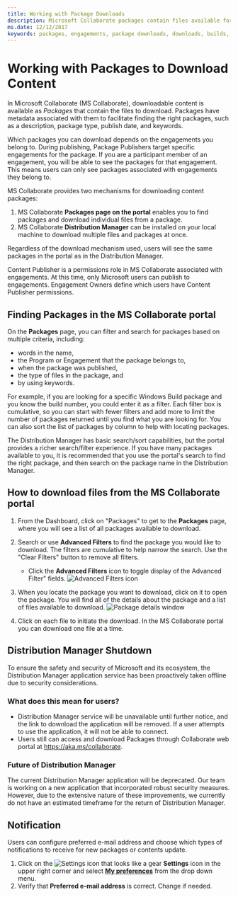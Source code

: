```yaml
---
title: Working with Package Downloads
description: Microsoft Collaborate packages contain files available for download and are associated with Engagements. A Distribution Manager is available to perform multi-file or bulk downloads.
ms.date: 12/12/2017
keywords: packages, engagements, package downloads, downloads, builds, Collaborate permissions, Microsoft Connect
---
```


# Working with Packages to Download Content

In Microsoft Collaborate (MS Collaborate), downloadable content is available as *Packages* that contain the files to download.  Packages have metadata associated with them to facilitate finding the right packages, such as a description, package type, publish date,  and keywords.   

Which packages you can download depends on the engagements you belong to.  During publishing, Package Publishers target specific engagements for the package. If you are a participant member of an engagement, you will be able to see the packages for that engagement.  This means users can only see packages associated with engagements they belong to.

MS Collaborate provides two mechanisms for downloading content packages:
1. MS Collaborate **Packages page on the portal** enables you to find packages and download individual files from a package. 
2. MS Collaborate **Distribution Manager** can be installed on your local machine to download multiple files and packages at once.

Regardless of the download mechanism used, users will see the same packages in the portal as in the Distribution Manager.

Content Publisher is a permissions role in MS Collaborate associated with engagements.  At this time, only Microsoft users can publish to engagements. Engagement Owners define which users have Content Publisher permissions.

## Finding Packages in the MS Collaborate portal

On the **Packages** page, you can filter and search for packages based on multiple criteria, including:
- words in the name, 
- the Program or Engagement that the package belongs to, 
- when the package was published, 
- the type of files in the package, and
- by using keywords.

For example, if you are looking for a specific Windows Build package and you know the build number, you could enter it as a filter. Each filter box is cumulative, so you can start with fewer filters and add more to limit the number of packages returned until you find what you are looking for. You can also sort the list of packages by column to help with locating packages.

The Distribution Manager has basic search/sort capabilities, but the portal provides a richer search/filter experience.  If you have many packages available to you, it is recommended that you use the portal's search to find the right package, and then search on the package name in the Distribution Manager.

## How to download files from the MS Collaborate portal

1. From the Dashboard, click on "Packages" to get to the **Packages** page, where you will see a list of all packages available to download.

2. Search or use **Advanced Filters** to find the package you would like to download. The filters are cumulative to help narrow the search. Use the "Clear Filters" button to remove all filters.
	- Click the **Advanced Filters** icon to toggle display of the Advanced Filter" fields.
	![Advanced Filters icon](images/package-advanced-filter.png)
3. When you locate the package you want to download, click on it to open the package. You will find all of the details about the package and a list of files available to download.
	![Package details window](images/package-details.png)

4. Click on each file to initiate the download. In the MS Collaborate portal you can download one file at a time. 

## Distribution Manager Shutdown

To ensure the safety and security of Microsoft and its ecosystem, the Distribution Manager application service has been proactively taken offline due to security considerations.

### What does this mean for users?

- Distribution Manager service will be unavailable until further notice, and the link to download the application will be removed. If a user attempts to use the application, it will not be able to connect.
- Users still can access and download Packages through Collaborate web portal at https://aka.ms/collaborate.

### Future of Distribution Manager

The current Distribution Manager application will be deprecated. Our team is working on a new application that incorporated robust security measures. However, due to the extensive nature of these improvements, we currently do not have an estimated timeframe for the return of Distribution Manager.

## Notification

Users can configure preferred e-mail address and choose which types of notifications to receive for new packages or contents update.

1. Click on the ![Settings icon that looks like a gear](images/settings.png) **Settings** icon in the upper right corner and select [**My preferences**](https://partner.microsoft.com/dashboard/v2/action-center/mypreferences) from the drop down menu.
2. Verify that **Preferred e-mail address** is correct. Change if needed.
